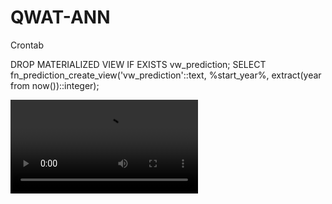# QWAT-ANN

Crontab

DROP MATERIALIZED VIEW IF EXISTS vw_prediction; SELECT fn_prediction_create_view('vw_prediction'::text, %start_year%, extract(year from now())::integer);

![Example of how it's used in an application](https://github.com/bogdanvaduva/QWAT-ANN/raw/master/media1.mp4)

